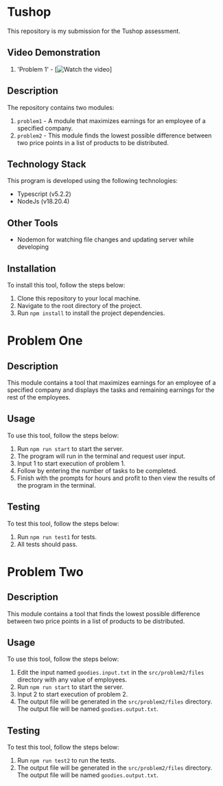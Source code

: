 # Tushop

This repository is my submission for the Tushop assessment.

## Video Demonstration

1. 'Problem 1' - [![Watch the video](https://www.loom.com/share/16550eee210a4ccba3c0c607322116a2?sid=20681971-0285-4fd2-b768-aa898d86b389)]



## Description

The repository contains two modules:

1. `problem1` - A module that maximizes earnings for an employee of a specified company.
2. `problem2` - This module finds the lowest possible difference between two price points in a list of products to be distributed.

## Technology Stack

This program is developed using the following technologies:

- Typescript (v5.2.2)
- NodeJs (v18.20.4)

## Other Tools

- Nodemon for watching file changes and updating server while developing

## Installation

To install this tool, follow the steps below:

1. Clone this repository to your local machine.
2. Navigate to the root directory of the project.
3. Run `npm install` to install the project dependencies.

# Problem One

## Description

This module contains a tool that maximizes earnings for an employee of a specified company and displays the tasks and remaining earnings for the rest of the employees.


## Usage

To use this tool, follow the steps below:

1. Run `npm run start` to start the server.
2. The program will run in the terminal and request user input.
3. Input 1 to start execution of problem 1.
4. Follow by entering the number of tasks to be completed.
5. Finish with the prompts for hours and profit to then view the results of the program in the terminal.

## Testing

To test this tool, follow the steps below:

1. Run `npm run test1` for tests.
2. All tests should pass.


# Problem Two

## Description

This module contains a tool that finds the lowest possible difference between two price points in a list of products to be distributed.


## Usage

To use this tool, follow the steps below:

1. Edit the input named `goodies.input.txt` in the `src/problem2/files` directory with any value of employees.
2. Run `npm run start` to start the server.
3. Input 2 to start execution of problem 2.
4. The output file will be generated in the `src/problem2/files` directory. The output file will be named `goodies.output.txt`.

## Testing

To test this tool, follow the steps below:

1. Run `npm run test2` to run the tests.
2. The output file will be generated in the `src/problem2/files` directory. The output file will be named `goodies.output.txt`.

